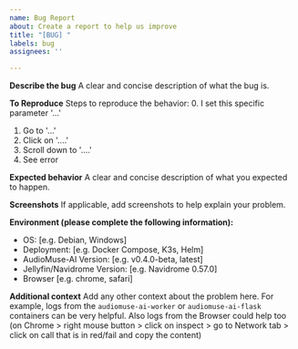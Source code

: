 ```yaml
---
name: Bug Report
about: Create a report to help us improve
title: "[BUG] "
labels: bug
assignees: ''

---
```


**Describe the bug**
A clear and concise description of what the bug is.

**To Reproduce**
Steps to reproduce the behavior:
0. I set this specific parameter '...'
1. Go to '...'
2. Click on '....'
3. Scroll down to '....'
4. See error

**Expected behavior**
A clear and concise description of what you expected to happen.

**Screenshots**
If applicable, add screenshots to help explain your problem.

**Environment (please complete the following information):**
 - OS: [e.g. Debian, Windows]
 - Deployment: [e.g. Docker Compose, K3s, Helm]
 - AudioMuse-AI Version: [e.g. v0.4.0-beta, latest]
 - Jellyfin/Navidrome Version: [e.g. Navidrome 0.57.0]
 - Browser [e.g. chrome, safari]

**Additional context**
Add any other context about the problem here. For example, logs from the `audiomuse-ai-worker` or `audiomuse-ai-flask` containers can be very helpful. Also logs from the Browser could help too (on Chrome > right mouse button > click on inspect > go to Network tab > click on call that is in red/fail and copy the content)
